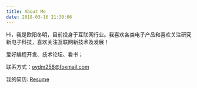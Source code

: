 ```yaml
---
title: About Me
date: 2018-03-16 21:30:06
---
```


Hi，我是欧阳冬明，目前投身于互联网行业。我喜欢各类电子产品和喜欢关注研究新电子科技，喜欢关注互联网新技术及发展！

爱好编程开发、技术论坛、看书；

联系方式：oydm258@foxmail.com

我的简历: [Resume](/resume)